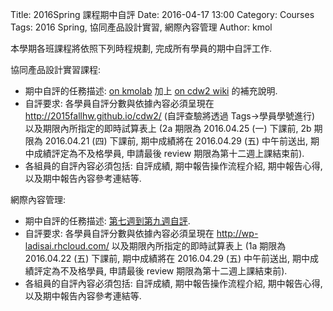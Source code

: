 Title: 2016Spring 課程期中自評
Date: 2016-04-17 13:00
Category: Courses
Tags: 2016 Spring, 協同產品設計實習, 網際內容管理
Author: kmol

本學期各班課程將依照下列時程規劃, 完成所有學員的期中自評工作.

<!-- PELICAN_END_SUMMARY -->

協同產品設計實習課程:

<ul>
<li>期中自評的任務描述: <a href="http://chiamingyen.github.io/kmolab/blog/xie-tong-chan-pin-she-ji-shi-xi-de-wang-ji-2d-xie-tong-hui-tu.html">on kmolab</a> 加上 <a href="https://github.com/2015fallhw/cdw2/wiki/2016spring-CD-%E6%9C%9F%E4%B8%AD%E5%A0%B1%E5%91%8A%E5%85%A7%E5%AE%B9">on cdw2 wiki</a> 的補充說明.</li>

<li>自評要求: 各學員自評分數與依據內容必須呈現在 <a href="http://2015fallhw.github.io/cdw2/">http://2015fallhw.github.io/cdw2/</a> (自評查驗將透過 Tags->學員學號進行) 以及期限內所指定的即時試算表上 (2a 期限為 2016.04.25 (一) 下課前, 2b 期限為 2016.04.21 (四) 下課前, 期中成績將在 2016.04.29 (五) 中午前送出, 期中成績評定為不及格學員, 申請最後 review 期限為第十二週上課結束前).</li>
<li> 各組員的自評內容必須包括: 自評成績, 期中報告操作流程介紹, 期中報告心得, 以及期中報告內容參考連結等.</li>
</ul>

網際內容管理:

<ul>
<li>期中自評的任務描述: <a href="https://cmsimply-cadlab.rhcloud.com/get_page?heading=2016springwcm">第七週到第九週自評</a>.</li>
<li>自評要求: 各學員自評分數與依據內容必須呈現在 <a href="http://wp-ladisai.rhcloud.com/">http://wp-ladisai.rhcloud.com/</a> 以及期限內所指定的即時試算表上 (1a 期限為 2016.04.22 (五) 下課前, 期中成績將在 2016.04.29 (五) 中午前送出, 期中成績評定為不及格學員, 申請最後 review 期限為第十二週上課結束前).</li>
<li> 各組員的自評內容必須包括: 自評成績, 期中報告操作流程介紹, 期中報告心得, 以及期中報告內容參考連結等.</li>
</ul>